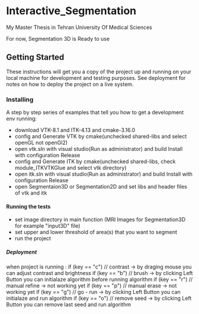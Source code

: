 # Interactive_Segmentation
My Master Thesis in Tehran University Of Medical Sciences

For now, Segmentation 3D is Ready to use

## Getting Started

These instructions will get you a copy of the project up and running on your local machine for development and testing purposes. See deployment for notes on how to deploy the project on a live system.

### Installing

A step by step series of examples that tell you how to get a development env running:
- download VTK-8.1 and ITK-4.13 and cmake-3.16.0
- config and Generate VTK by cmake(unchecked shared-libs and select openGL not openGl2) 
- open vtk.sln with visual studio(Run as administrator) and build Install with configuration Release 
- config and Generate ITK by cmake(unchecked shared-libs, check module_ITKVTKGlue and select vtk directory) 
- open itk.sln with visual studio(Run as administrator) and build Install with configuration Release 
- open Segmentaion3D or Segmentation2D and set libs and header files of vtk and itk

#### Running the tests

- set image directory in main function (MRI Images for Segmentation3D for example "input3D" file)
- set upper and lower threshold of area(s) that you want to segment
- run the project

##### Deployment

when project is running :
	if (key == "c") // contrast -> by draging mouse you can adjust contrast and brightness
	if (key == "b") // brush -> by clicking Left Button you can initialaze algorithm before running algorithm
	if (key == "r") // manual refine -> not working yet
	if (key == "p") // manual erase -> not working yet
	if (key == "g") // go - run -> by clicking Left Button you can initialaze and run algorithm
	if (key == "o") // remove seed -> by clicking Left Button you can remove last seed and run algorithm
